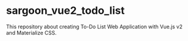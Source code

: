 # sargoon_vue2_todo_list

This repository about creating To-Do List Web Application with Vue.js v2 and Materialize CSS.
